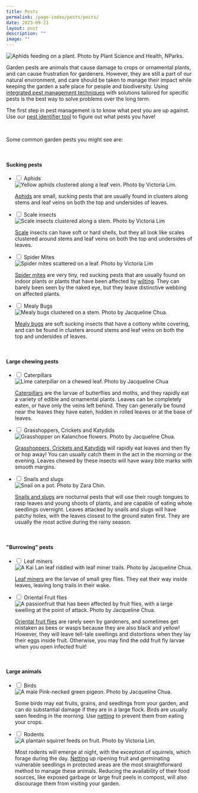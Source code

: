 ```yaml
---
title: Pests
permalink: /page-index/pests/pests/
date: 2023-09-21
layout: post
description: ""
image: ""
---
```

<section>
	<img title="Aphids feeding on a plant. Photo by Plant Science and Health, NParks." src="/images/Biodiversity/aphids%20(2)_plantscienceandhealth_nparks.jpg">
	<p>Garden pests are animals that cause damage to crops or ornamental plants, and can cause frustration for gardeners. However, they are still a part of our natural environment, and care should be taken to manage their impact while keeping the garden a safe place for people and biodiversity. Using <a href="/page-index/horticulture-techniques/ipm/">integrated pest management techniques</a> with solutions tailored for specific pests is the best way to solve problems over the long term.</p>
	<p>The first step in pest management is to know what pest you are up against. Use our <a href="https://staging.dmhtu0pi4p9u7.amplifyapp.com/digital-tools/pestid/">pest identifier tool</a> to figure out what pests you have!</p>
	<br>
</section>

<section>
	<p>Some common garden pests you might see are:</p>
	<br>
</section>

<section>
	<h4>Sucking pests</h4>
	<ul class="jekyllcodex_accordion">
	<li><input type="checkbox" id="accordion1">
		<label for="accordion1">Aphids</label><div>
<img title="Yellow aphids clustered along a leaf vein. Photo by Victoria Lim." src="/images/Biodiversity/dancing%20aphids%20on%20calotropis%20(1)victorialim.jpg">
	<p><a href="https://staging.dmhtu0pi4p9u7.amplifyapp.com/page-index/pests/aphids/">Aphids</a> are small, sucking pests that are usually found in clusters along stems and leaf veins on both the top and undersides of leaves.</p>
		</div></li>
	<li><input type="checkbox" id="accordion2">
		<label for="accordion2">Scale insects</label><div>
<img title="Scale insects clustered along a stem. Photo by Victoria Lim" src="/images/Biodiversity/scales%20(1)victorialim.jpg">
		<p><a href="/page-index/pests/scale-insects/">Scale</a> insects can have soft or hard shells, but they all look like scales clustered around stems and leaf veins on both the top and undersides of leaves.</p>  
				</div></li>
	<li><input type="checkbox" id="accordion3">
		<label for="accordion3">Spider Mites</label><div>
<img title="Spider mites scattered on a leaf. Photo by Victoria Lim" src="/images/Biodiversity/spider%20mites%20-%20solanum%20melongena%202victorialim.jpg">
		<p><a href="/page-index/pests/spider-mites/">Spider mites</a> are very tiny, red sucking pests that are usually found on indoor plants or plants that have been affected by <a href="/page-index/plant-problems/wilting/">wilting</a>. They can barely been seen by the naked eye, but they leave distinctive webbing on affected plants.</p>
						</div></li>
	<li><input type="checkbox" id="accordion4">
		<label for="accordion4">Mealy Bugs</label><div>
<img title="Mealy bugs clustered on a stem. Photo by Jacqueline Chua." src="/images/Biodiversity/Mealybugs_JacChua.jpg">
		<p><a href="/page-index/pests/mealy-bugs/">Mealy bugs</a> are soft sucking insects that have a cottony white covering, and can be found in clusters around stems and leaf veins on both the top and undersides of leaves.</p>
</div></li></ul>
<br>
</section>

<section>
	<h4>Large chewing pests</h4>
	<ul class="jekyllcodex_accordion">
	<li><input type="checkbox" id="accordion5">
		<label for="accordion5">Caterpillars</label><div>
	<img title="Lime caterpillar on a chewed leaf. Photo by Jacqueline Chua" src="/images/Biodiversity/Caterpillar_LimeCaterpillar_JacChua%20(1).jpg">
		<p><a href="/page-index/pests/caterpillars/">Caterpillars</a> are the larvae of butterflies and moths, and they rapidly eat a variety of edible and ornamental plants. Leaves can be completely eaten, or have only the veins left behind. They can generally be found near the leaves they have eaten, hidden in rolled leaves or at the base of leaves.</p>
						</div></li>
	<li><input type="checkbox" id="accordion6">
		<label for="accordion6">Grasshoppers, Crickets and Katydids</label><div>
<img title="Grasshopper on Kalanchoe flowers. Photo by Jacqueline Chua." src="/images/Biodiversity/Grasshopper_JacChua.jpg">		
<p><a href="/page-index/pests/grasshoppers-crickets-and-katydids/">Grasshoppers, Crickets and Katydids</a> will rapidly eat leaves and then fly or hop away! You can usually catch them in the act in the morning or the evening. Leaves chewed by these insects will have waxy bite marks with smooth margins.</p>
			</div></li>
	<li><input type="checkbox" id="accordion7">
		<label for="accordion7">Snails and slugs</label><div>
<img title="Snail on a pot. Photo by Zara Chin." src="/images/Biodiversity/snail%20on%20pot_zarachin.jpg">													
<p><a href="/page-index/pests/grasshoppers-crickets-and-katydids/"></a><a href="/page-index/pests/snails-and-slugs/">Snails and slugs</a> are nocturnal pests that will use their rough tongues to rasp leaves and young shoots of plants, and are capable of eating whole seedlings overnight. Leaves attacked by snails and slugs will have patchy holes, with the leaves closest to the ground eaten first. They are usually the most active during the rainy season.</p>
</div></li></ul>
<br>
</section>

<section>
	<h4>"Burrowing" pests</h4>
	<ul class="jekyllcodex_accordion">
		<li><input type="checkbox" id="accordion8">
		<label for="accordion8">Leaf miners</label><div>
		<img title="A Kai Lan leaf riddled with leaf miner trails. Photo by Jacqueline Chua." src="/images/Biodiversity/LeafMiner_JacChua.jpg">
			<p><a href="/page-index/pests/leaf-miner/">Leaf miners</a> are the larvae of small grey flies. They eat their way inside leaves, leaving long trails in their wake. </p>
						</div></li>
	<li><input type="checkbox" id="accordion9">
		<label for="accordion9">Oriental Fruit flies</label><div>
		<img title="A passionfruit that has been affected by fruit flies, with a large swelling at the point of attack. Photo by Jacqueline Chua." src="/images/Biodiversity/fruitflydamage_jacquelinechua.jpg">
		<p><a href="/page-index/pests/oriental-fruit-flies/">Oriental fruit flies</a> are rarely seen by gardeners, and sometimes get mistaken as bees or wasps because they are also black and yellow! However, they will leave tell-tale swellings and distortions when they lay their eggs inside fruit. Otherwise, you may find the odd fruit fly larvae when you open infected fruit!</p>
	</div></li></ul>
<br>
</section>	


<section>
	<h4>Large animals</h4>
	<ul class="jekyllcodex_accordion">
		<li><input type="checkbox" id="accordion10">
		<label for="accordion10">Birds</label><div>
		<img title="A male Pink-necked green pigeon. Photo by Jacqueline Chua." src="/images/Biodiversity/bird_pinkneckgreenpigeon_jacchua.jpg">
			<p>Some birds may eat fruits, grains, and seedlings from your garden, and can do substantial damage if they are in a large flock. Birds are usually seen feeding in the morning. Use <a href="/page-index/hardscapes/netting/">netting</a> to prevent them from eating your crops.</p>
</div></li>
	<li><input type="checkbox" id="accordion11">
		<label for="accordion11">Rodents</label><div>			
	<img title="A plantain squirrel feeds on fruit. Photo by Victoria Lim." src="/images/Biodiversity/squirrel%20at%20hortpark%20(4)victorialim.jpg">
	<p>Most rodents will emerge at night, with the exception of squirrels, which forage during the day. <a href="/page-index/hardscapes/netting/">Netting</a> up ripening fruit and germinating vulnerable seedlings in protected areas are the most straightforward method to manage these animals. Reducing the availability of their food sources, like exposed garbage or large fruit peels in compost, will also discourage them from visiting your garden.</p>
</div></li></ul></section>
